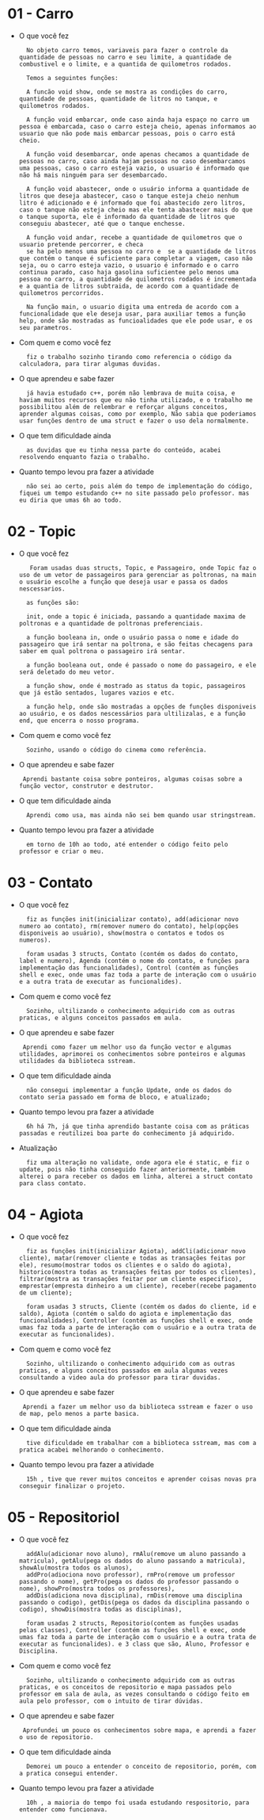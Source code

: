 # 01 - Carro


- O que você fez

        No objeto carro temos, variaveis para fazer o controle da quantidade de pessoas no carro e seu limite, a quantidade de combustivel e o limite, e a quantida de quilometros rodados.

        Temos a seguintes funções:

        A funcão void show, onde se mostra as condições do carro, quantidade de pessoas, quantidade de litros no tanque, e quilometros rodados.

        A função void embarcar, onde caso ainda haja espaço no carro um pessoa é embarcada, caso o carro esteja cheio, apenas informamos ao usuario que não pode mais embarcar pessoas, pois o carro está cheio.

        A função void desembarcar, onde apenas checamos a quantidade de pessoas no carro, caso ainda hajam pessoas no caso desembarcamos uma pessoas, caso o carro esteja vazio, o usuario é informado que não há mais ninguém para ser desembarcado.

        A função void abastecer, onde o usuário informa a quantidade de litros que deseja abastecer, caso o tanque esteja cheio nenhum litro é adicionado e é informado que foi abastecido zero litros, caso o tanque não esteja cheio mas ele tenta abastecer mais do que o tanque suporta, ele é informado da quantidade de litros que conseguiu abastecer, até que o tanque enchesse.

        A função void andar, recebe a quantidade de quilometros que o usuario pretende percorrer, e checa
        se ha pelo menos uma pessoa no carro e  se a quantidade de litros que contém o tanque é suficiente para completar a viagem, caso não seja, ou o carro esteja vazio, o usuario é informado e o carro continua parado, caso haja gasolina suficientee pelo menos uma pessoa no carro, a quantidade de quilometros rodados é incrementada e a quantia de litros subtraida, de acordo com a quantidade de quilometros percorridos.

        Na função main, o usuario digita uma entreda de acordo com a funcionalidade que ele deseja usar, para auxiliar temos a função help, onde são mostradas as funcioalidades que ele pode usar, e os seu parametros.

        
- Com quem e como você fez

        fiz o trabalho sozinho tirando como referencia o código da calculadora, para tirar algumas duvidas.
  
- O que aprendeu e sabe fazer

        já havia estudado c++, porém não lembrava de muita coisa, e haviam muitos recursos que eu não tinha utilizado, e o trabalho me possibilitou além de relembrar e reforçar alguns conceitos, aprender algumas coisas, como por exemplo, Não sabia que poderiamos usar funções dentro de uma struct e fazer o uso dela normalmente.
        
- O que tem dificuldade ainda

        as duvidas que eu tinha nessa parte do conteúdo, acabei resolvendo enquanto fazia o trabalho.
        
- Quanto tempo levou pra fazer a atividade

        não sei ao certo, pois além do tempo de implementação do código, fiquei um tempo estudando c++ no site passado pelo professor. mas eu diria que umas 6h ao todo.



        
# 02 - Topic


- O que você fez
        

         Foram usadas duas structs, Topic, e Passageiro, onde Topic faz o uso de um vetor de passageiros para gerenciar as poltronas, na main o usuário escolhe a função que deseja usar e passa os dados nescessarios.

        as funções são:

        init, onde a topic é iniciada, passando a quantidade maxima de poltronas e a quantidade de poltronas preferenciais.

        a função booleana in, onde o usuário passa o nome e idade do passageiro que irá sentar na poltrona, e são feitas checagens para saber em qual poltrona o passageiro irá sentar.

        a função booleana out, onde é passado o nome do passageiro, e ele será deletado do meu vetor.

        a função show, onde é mostrado as status da topic, passageiros que já estão sentados, lugares vazios e etc.

        a função help, onde são mostradas a opções de funções disponiveis ao usuário, e os dados nescessários para ultilizalas, e a função end, que encerra o nosso programa.
      
        
- Com quem e como você fez

        Sozinho, usando o código do cinema como referência.
  
- O que aprendeu e sabe fazer

       Aprendi bastante coisa sobre ponteiros, algumas coisas sobre a função vector, construtor e destrutor.
        
- O que tem dificuldade ainda

        Aprendi como usa, mas ainda não sei bem quando usar stringstream.
        
- Quanto tempo levou pra fazer a atividade

        em torno de 10h ao todo, até entender o código feito pelo professor e criar o meu.


# 03 - Contato


- O que você fez
        
        
        fiz as funções init(inicializar contato), add(adicionar novo numero ao contato), rm(remover numero do contato), help(opções disponiveis ao usuário), show(mostra o contatos e todos os numeros). 
        
        foram usadas 3 structs, Contato (contém os dados do contato, label e numero), Agenda (contém o nome do contato, e funções para implementação das funcionalidades), Control (contém as funções shell e exec, onde umas faz toda a parte de interação com o usuário e a outra trata de executar as funcionalides). 
        
        
        
- Com quem e como você fez

        Sozinho, ultilizando o conhecimento adquirido com as outras praticas, e alguns conceitos passados em aula.
  
- O que aprendeu e sabe fazer

       Aprendi como fazer um melhor uso da função vector e algumas utilidades, aprimorei os conhecimentos sobre ponteiros e algumas utilidades da biblioteca sstream. 
        
- O que tem dificuldade ainda


        não consegui implementar a função Update, onde os dados do contato seria passado em forma de bloco, e atualizado;
        
- Quanto tempo levou pra fazer a atividade

        6h há 7h, já que tinha aprendido bastante coisa com as práticas passadas e reutilizei boa parte do conhecimento já adquirido.

- Atualização
        

        fiz uma alteração no validate, onde agora ele é static, e fiz o update, pois não tinha conseguido fazer anteriormente, também alterei o para receber os dados em linha, alterei a struct contato para class contato. 



# 04 - Agiota


- O que você fez
        
        
        fiz as funções init(inicializar Agiota), addCli(adicionar novo cliente), matar(remover cliente e todas as transações feitas por ele), resumo(mostrar todos os clientes e o saldo do agiota), historico(mostra todas as transações feitas por todos os clientes), filtrar(mostra as transações feitar por um cliente especifico), emprestar(empresta dinheiro a um cliente), receber(recebe pagamento de um cliente);
        
        foram usadas 3 structs, Cliente (contém os dados do cliente, id e saldo), Agiota (contém o saldo do agiota e implementação das funcionalidades), Controller (contém as funções shell e exec, onde umas faz toda a parte de interação com o usuário e a outra trata de executar as funcionalides). 
        
        
        
- Com quem e como você fez

        Sozinho, ultilizando o conhecimento adquirido com as outras praticas, e alguns conceitos passados em aula algumas vezes consultando a video aula do professor para tirar duvidas.
  
- O que aprendeu e sabe fazer

       Aprendi a fazer um melhor uso da biblioteca sstream e fazer o uso de map, pelo menos a parte basica. 
        
- O que tem dificuldade ainda

        tive dificuldade em trabalhar com a biblioteca sstream, mas com a pratica acabei melhorando o conhecimento. 
        
- Quanto tempo levou pra fazer a atividade

        15h , tive que rever muitos conceitos e aprender coisas novas pra conseguir finalizar o projeto.



# 05 - RepositorioI


- O que você fez
        
        
        addAlu(adicionar novo aluno), rmAlu(remove um aluno passando a matricula), getAlu(pega os dados do aluno passando a matricula), showAlu(mostra todos os alunos),
        addPro(adiociona novo professor), rmPro(remove um professor passando o nome), getPro(pega os dados do professor passando o nome), showPro(mostra todos os professores),
        addDis(adiciona nova disciplina), rmDis(remove uma disciplina passando o codigo), getDis(pega os dados da disciplina passando o codigo), showDis(mostra todas as disciplinas),
        
        foram usadas 2 structs, Repositorio(contem as funções usadas pelas classes), Controller (contém as funções shell e exec, onde umas faz toda a parte de interação com o usuário e a outra trata de executar as funcionalides). e 3 class que são, Aluno, Professor e Disciplina.
        
        
- Com quem e como você fez

        Sozinho, ultilizando o conhecimento adquirido com as outras praticas, e os conceitos de repositorio e mapa passados pelo professor em sala de aula, as vezes consultando o código feito em aula pelo professor, com o intuito de tirar dúvidas.
  
- O que aprendeu e sabe fazer

       Aprofundei um pouco os conhecimentos sobre mapa, e aprendi a fazer o uso de repositorio. 
        
- O que tem dificuldade ainda

        Demorei um pouco a entender o conceito de repositorio, porém, com a pratica consegui entender. 
        
- Quanto tempo levou pra fazer a atividade

        10h , a maioria do tempo foi usada estudando respositorio, para entender como funcionava.